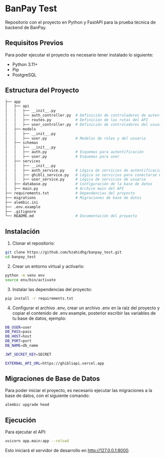 # BanPay Test

Repositorio con el proyecto en Python y FastAPI para la prueba técnica de backend de BanPay.

## Requisitos Previos

Para poder ejecutar el proyecto es necesario tener instalado lo siguiente:

- Python 3.11+
- Pip
- PostgreSQL

## Estructura del Proyecto

```bash
├── app
│   ├── api
│   │   ├── __init__.py
│   │   ├── auth_controller.py  # Definición de controladores de autentificación
│   │   ├── routes.py           # Definición de las rutas del API
│   │   ├── user_controller.py  # Definición de controladores del usuario
│   ├── models
│   │   ├── __init__.py
│   │   ├── user.py             # Modelos de roles y del usuario
│   ├── schemas
│   │   ├── __init__.py
│   │   ├── auth.py             # Esquemas para autentificación
│   │   ├── user.py             # Esquemas para user
│   ├── services
│   │   ├── __init__.py
│   │   ├── auth_service.py     # Lógica de servicios de autentificación
│   │   ├── ghibli_service.py   # Lógica se servicios para conectarse Ghibli
│   │   ├── user_service.py     # Lógica de servicios de usuario
│   ├── database.py             # Configuración de la base de datos
│   ├── main.py                 # Archivo main del API
├── requirements.txt            # Dependencias del proyecto
├── migrations                  # Migraciones de base de datos
├── alembic.ini
├── .env.example               
├── .gitignore           
└── README.md                   # Documentación del proyecto
```

## Instalación

1. Clonar el repositorio:

```bash
git clone https://github.com/hzahidhg/banpay_test.git
cd banpay_test
```

2. Crear un entorno virtual y actívarlo:

```bash
python -m venv env
source env/bin/activate
```

3. Instalar las dependencias del proyecto:

```bash
pip install -r requirements.txt
```

4. Configurar el archivo .env, crear un archivo .env en la raíz del proyecto y copiar el contenido de .env.example, posterior escribir las variables de tu base de datos, ejemplo:

```bash
DB_USER=user
DB_PASS=pass
DB_HOST=host
DB_PORT=port
DB_NAME=db_name

JWT_SECRET_KEY=SECRET

EXTERNAL_API_URL=https://ghibliapi.vercel.app
```

## Migraciones de Base de Datos

Para poder iniciar el proyecto, es necesario ejecutar las migraciones a la base de datos, con el siguiente comando:

```bash
alembic upgrade head
```

## Ejecución

Para ejecutar el API: 

```bash
uvicorn app.main:app --reload
```

Esto iniciará el servidor de desarrollo en http://127.0.0.1:8000.
